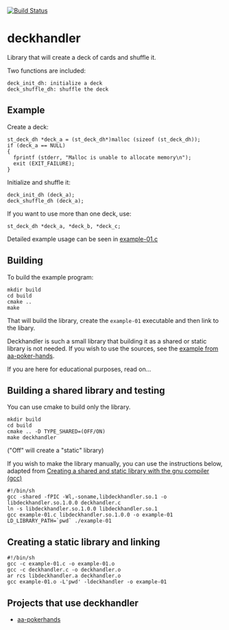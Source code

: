 [![Build Status](https://travis-ci.org/theimpossibleastronaut/deckhandler.svg?branch=master)](https://travis-ci.org/theimpossibleastronaut/deckhandler)

# deckhandler
Library that will create a deck of cards and shuffle it.

Two functions are included:

    deck_init_dh: initialize a deck
    deck_shuffle_dh: shuffle the deck

## Example

Create a deck:

    st_deck_dh *deck_a = (st_deck_dh*)malloc (sizeof (st_deck_dh));
    if (deck_a == NULL)
    {
      fprintf (stderr, "Malloc is unable to allocate memory\n");
      exit (EXIT_FAILURE);
    }

Initialize and shuffle it:

    deck_init_dh (deck_a);
    deck_shuffle_dh (deck_a);

If you want to use more than one deck, use:

    st_deck_dh *deck_a, *deck_b, *deck_c;

Detailed example usage can be seen in
[example-01.c](https://github.com/theimpossibleastronaut/deckhandler/blob/master/example-01.c)

## Building

To build the example program:

    mkdir build
    cd build
    cmake ..
    make

That will build the library, create the `example-01` executable and
then link to the libary.

Deckhandler is such a small library that building it as a shared or
static library is not needed. If you wish to use the sources, see the
[example from
aa-poker-hands](https://github.com/theimpossibleastronaut/aa-pokerhands/blob/master/src/Makefile.am).

If you are here for educational purposes, read on...

## Building a shared library and testing

You can use cmake to build only the library.

    mkdir build
    cd build
    cmake .. -D TYPE_SHARED=(OFF/ON)
    make deckhandler

("Off" will create a "static" library)

If you wish to make the library manually, you can use the instructions
below, adapted from [Creating a shared and static library with the gnu
compiler
(gcc)](https://renenyffenegger.ch/notes/development/languages/C-C-plus-plus/GCC/create-libraries/index)

```
#!/bin/sh
gcc -shared -fPIC -Wl,-soname,libdeckhandler.so.1 -o libdeckhandler.so.1.0.0 deckhandler.c
ln -s libdeckhandler.so.1.0.0 libdeckhandler.so.1
gcc example-01.c libdeckhandler.so.1.0.0 -o example-01
LD_LIBRARY_PATH=`pwd` ./example-01
```

## Creating a static library and linking

```
#!/bin/sh
gcc -c example-01.c -o example-01.o
gcc -c deckhandler.c -o deckhandler.o
ar rcs libdeckhandler.a deckhandler.o
gcc example-01.o -L'pwd' -ldeckhandler -o example-01
```

## Projects that use deckhandler

* [aa-pokerhands](https://github.com/theimpossibleastronaut/aa-pokerhands)
